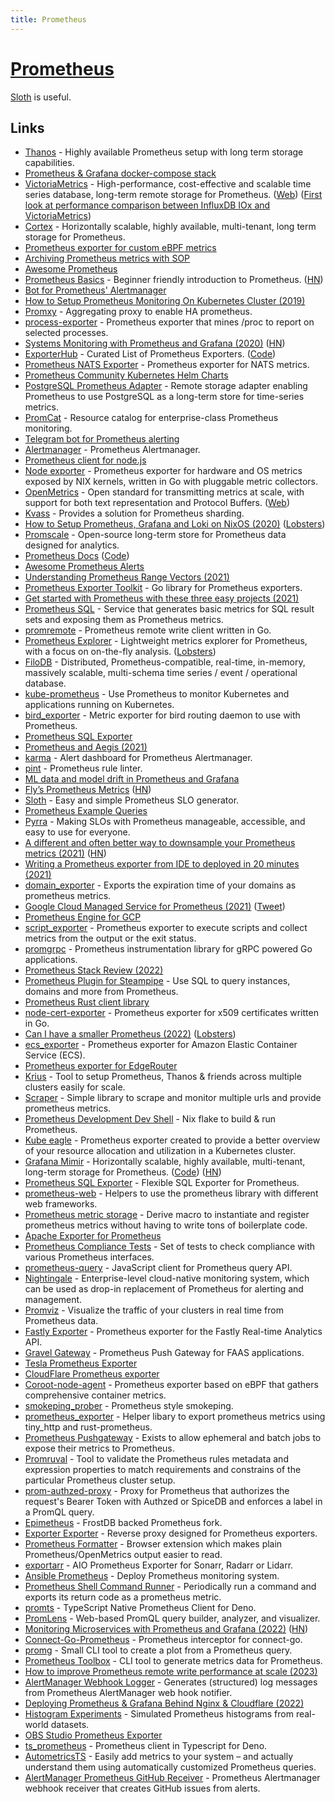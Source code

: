 ```yaml
---
title: Prometheus
---
```


# [Prometheus](https://prometheus.io/)

[Sloth](https://github.com/slok/sloth) is useful.

## Links

- [Thanos](https://github.com/thanos-io/thanos) - Highly available Prometheus setup with long term storage capabilities.
- [Prometheus & Grafana docker-compose stack](https://github.com/vegasbrianc/prometheus)
- [VictoriaMetrics](https://github.com/VictoriaMetrics/VictoriaMetrics) - High-performance, cost-effective and scalable time series database, long-term remote storage for Prometheus. ([Web](https://victoriametrics.com/)) ([First look at performance comparison between InfluxDB IOx and VictoriaMetrics](https://medium.com/@VictoriaMetrics/first-look-at-perfomance-comparassion-between-influxdb-iox-and-victoriametrics-e590f847935b))
- [Cortex](https://github.com/cortexproject/cortex) - Horizontally scalable, highly available, multi-tenant, long term storage for Prometheus.
- [Prometheus exporter for custom eBPF metrics](https://github.com/cloudflare/ebpf_exporter)
- [Archiving Prometheus metrics with SOP](https://www.rapidloop.com/blog/prometheus-metrics-archiving.html)
- [Awesome Prometheus](https://github.com/roaldnefs/awesome-prometheus)
- [Prometheus Basics](https://github.com/yolossn/Prometheus-Basics) - Beginner friendly introduction to Prometheus. ([HN](https://news.ycombinator.com/item?id=23150860))
- [Bot for Prometheus' Alertmanager](https://github.com/metalmatze/alertmanager-bot)
- [How to Setup Prometheus Monitoring On Kubernetes Cluster (2019)](https://devopscube.com/setup-prometheus-monitoring-on-kubernetes/)
- [Promxy](https://github.com/jacksontj/promxy) - Aggregating proxy to enable HA prometheus.
- [process-exporter](https://github.com/ncabatoff/process-exporter) - Prometheus exporter that mines /proc to report on selected processes.
- [Systems Monitoring with Prometheus and Grafana (2020)](https://flightaware.engineering/systems-monitoring-with-prometheus-grafana/) ([HN](https://news.ycombinator.com/item?id=24126088))
- [ExporterHub](https://exporterhub.io/) - Curated List of Prometheus Exporters. ([Code](https://github.com/NexClipper/exporterhub.io))
- [Prometheus NATS Exporter](https://github.com/nats-io/prometheus-nats-exporter) - Prometheus exporter for NATS metrics.
- [Prometheus Community Kubernetes Helm Charts](https://github.com/prometheus-community/helm-charts)
- [PostgreSQL Prometheus Adapter](https://github.com/CrunchyData/postgresql-prometheus-adapter) - Remote storage adapter enabling Prometheus to use PostgreSQL as a long-term store for time-series metrics.
- [PromCat](https://promcat.io/) - Resource catalog for enterprise-class Prometheus monitoring.
- [Telegram bot for Prometheus alerting](https://github.com/inCaller/prometheus_bot)
- [Alertmanager](https://github.com/prometheus/alertmanager) - Prometheus Alertmanager.
- [Prometheus client for node.js](https://github.com/siimon/prom-client)
- [Node exporter](https://github.com/prometheus/node_exporter) - Prometheus exporter for hardware and OS metrics exposed by NIX kernels, written in Go with pluggable metric collectors.
- [OpenMetrics](https://github.com/OpenObservability/OpenMetrics) - Open standard for transmitting metrics at scale, with support for both text representation and Protocol Buffers. ([Web](https://openmetrics.io/))
- [Kvass](https://github.com/tkestack/kvass) - Provides a solution for Prometheus sharding.
- [How to Setup Prometheus, Grafana and Loki on NixOS (2020)](https://christine.website/blog/prometheus-grafana-loki-nixos-2020-11-20) ([Lobsters](https://lobste.rs/s/cyufgo/how_setup_prometheus_grafana_loki_on))
- [Promscale](https://github.com/timescale/promscale) - Open-source long-term store for Prometheus data designed for analytics.
- [Prometheus Docs](https://prometheus.io/docs/introduction/overview/) ([Code](https://github.com/prometheus/docs))
- [Awesome Prometheus Alerts](https://github.com/samber/awesome-prometheus-alerts)
- [Understanding Prometheus Range Vectors (2021)](https://satyanash.net/software/2021/01/04/understanding-prometheus-range-vectors.html)
- [Prometheus Exporter Toolkit](https://github.com/prometheus/exporter-toolkit) - Go library for Prometheus exporters.
- [Get started with Prometheus with these three easy projects (2021)](https://grafana.com/blog/2021/01/08/get-started-with-prometheus-with-these-three-easy-projects/)
- [Prometheus SQL](https://github.com/chop-dbhi/prometheus-sql) - Service that generates basic metrics for SQL result sets and exposing them as Prometheus metrics.
- [promremote](https://github.com/m3dbx/prometheus_remote_client_golang) - Prometheus remote write client written in Go.
- [Prometheus Explorer](https://github.com/spreadshirt/prometheus-explorer) - Lightweight metrics explorer for Prometheus, with a focus on on-the-fly analysis. ([Lobsters](https://lobste.rs/s/tkqcvo/lightweight_metrics_explorer_for))
- [FiloDB](https://github.com/filodb/FiloDB) - Distributed, Prometheus-compatible, real-time, in-memory, massively scalable, multi-schema time series / event / operational database.
- [kube-prometheus](https://github.com/prometheus-operator/kube-prometheus) - Use Prometheus to monitor Kubernetes and applications running on Kubernetes.
- [bird_exporter](https://github.com/czerwonk/bird_exporter) - Metric exporter for bird routing daemon to use with Prometheus.
- [Prometheus SQL Exporter](https://github.com/burningalchemist/sql_exporter)
- [Prometheus and Aegis (2021)](https://christine.website/blog/aegis-prometheus-2021-04-05)
- [karma](https://github.com/prymitive/karma) - Alert dashboard for Prometheus Alertmanager.
- [pint](https://github.com/cloudflare/pint) - Prometheus rule linter.
- [ML data and model drift in Prometheus and Grafana](https://boxkite.ml/en/latest/using/)
- [Fly’s Prometheus Metrics](https://fly.io/blog/measuring-fly/) ([HN](https://news.ycombinator.com/item?id=27147482))
- [Sloth](https://github.com/slok/sloth) - Easy and simple Prometheus SLO generator.
- [Prometheus Example Queries](https://github.com/infinityworks/prometheus-example-queries)
- [Pyrra](https://github.com/pyrra-dev/pyrra) - Making SLOs with Prometheus manageable, accessible, and easy to use for everyone.
- [A different and often better way to downsample your Prometheus metrics (2021)](https://blog.timescale.com/blog/a-different-and-often-better-way-to-downsample-your-prometheus-metrics/) ([HN](https://news.ycombinator.com/item?id=28957501))
- [Writing a Prometheus exporter from IDE to deployed in 20 minutes (2021)](https://www.youtube.com/watch?v=2USCcDbbAZc)
- [domain_exporter](https://github.com/caarlos0/domain_exporter) - Exports the expiration time of your domains as prometheus metrics.
- [Google Cloud Managed Service for Prometheus (2021)](https://cloud.google.com/blog/products/operations/introducing-google-cloud-managed-service-for-prometheus) ([Tweet](https://twitter.com/rseroter/status/1460309366205153285))
- [Prometheus Engine for GCP](https://github.com/GoogleCloudPlatform/prometheus-engine)
- [script_exporter](https://github.com/ricoberger/script_exporter) - Prometheus exporter to execute scripts and collect metrics from the output or the exit status.
- [promgrpc](https://github.com/piotrkowalczuk/promgrpc) - Prometheus instrumentation library for gRPC powered Go applications.
- [Prometheus Stack Review (2022)](https://clux.github.io/probes/post/2022-01-11-prometheus-ecosystem/)
- [Prometheus Plugin for Steampipe](https://github.com/turbot/steampipe-plugin-prometheus) - Use SQL to query instances, domains and more from Prometheus.
- [Prometheus Rust client library](https://github.com/prometheus/client_rust)
- [node-cert-exporter](https://github.com/amimof/node-cert-exporter) - Prometheus exporter for x509 certificates written in Go.
- [Can I have a smaller Prometheus (2022)](https://wejick.wordpress.com/2022/01/29/can-i-have-a-smaller-prometheus/) ([Lobsters](https://lobste.rs/s/mdvdfy/can_i_have_smaller_prometheus))
- [ecs_exporter](https://github.com/prometheus-community/ecs_exporter) - Prometheus exporter for Amazon Elastic Container Service (ECS).
- [Prometheus exporter for EdgeRouter](https://github.com/chitoku-k/edgerouter-exporter)
- [Krius](https://github.com/infracloudio/krius) - Tool to setup Prometheus, Thanos & friends across multiple clusters easily for scale.
- [Scraper](https://github.com/arriqaaq/scraper) - Simple library to scrape and monitor multiple urls and provide prometheus metrics.
- [Prometheus Development Dev Shell](https://github.com/roidelapluie/prometheus-nix-dev) - Nix flake to build & run Prometheus.
- [Kube eagle](https://github.com/cloudworkz/kube-eagle) - Prometheus exporter created to provide a better overview of your resource allocation and utilization in a Kubernetes cluster.
- [Grafana Mimir](https://grafana.com/oss/mimir/) - Horizontally scalable, highly available, multi-tenant, long-term storage for Prometheus. ([Code](https://github.com/grafana/mimir)) ([HN](https://news.ycombinator.com/item?id=30854734))
- [Prometheus SQL Exporter](https://github.com/justwatchcom/sql_exporter) - Flexible SQL Exporter for Prometheus.
- [prometheus-web](https://github.com/marigold-dev/prometheus-web) - Helpers to use the prometheus library with different web frameworks.
- [Prometheus metric storage](https://github.com/cowprotocol/prometheus-metric-storage) - Derive macro to instantiate and register prometheus metrics without having to write tons of boilerplate code.
- [Apache Exporter for Prometheus](https://github.com/Lusitaniae/apache_exporter)
- [Prometheus Compliance Tests](https://github.com/prometheus/compliance) - Set of tests to check compliance with various Prometheus interfaces.
- [prometheus-query](https://github.com/samber/prometheus-query-js) - JavaScript client for Prometheus query API.
- [Nightingale](https://github.com/didi/nightingale) - Enterprise-level cloud-native monitoring system, which can be used as drop-in replacement of Prometheus for alerting and management.
- [Promviz](https://github.com/nghialv/promviz) - Visualize the traffic of your clusters in real time from Prometheus data.
- [Fastly Exporter](https://github.com/fastly/fastly-exporter) - Prometheus exporter for the Fastly Real-time Analytics API.
- [Gravel Gateway](https://github.com/sinkingpoint/prometheus-gravel-gateway) - Prometheus Push Gateway for FAAS applications.
- [Tesla Prometheus Exporter](https://github.com/wywywywy/tesla-prometheus-exporter)
- [CloudFlare Prometheus exporter](https://github.com/lablabs/cloudflare-exporter)
- [Coroot-node-agent](https://github.com/coroot/coroot-node-agent) - Prometheus exporter based on eBPF that gathers comprehensive container metrics.
- [smokeping_prober](https://github.com/SuperQ/smokeping_prober) - Prometheus style smokeping.
- [prometheus_exporter](https://github.com/AlexanderThaller/prometheus_exporter) - Helper libary to export prometheus metrics using tiny_http and rust-prometheus.
- [Prometheus Pushgateway](https://github.com/prometheus/pushgateway) - Exists to allow ephemeral and batch jobs to expose their metrics to Prometheus.
- [Promruval](https://github.com/FUSAKLA/promruval) - Tool to validate the Prometheus rules metadata and expression properties to match requirements and constrains of the particular Prometheus cluster setup.
- [prom-authzed-proxy](https://github.com/authzed/prom-authzed-proxy) - Proxy for Prometheus that authorizes the request's Bearer Token with Authzed or SpiceDB and enforces a label in a PromQL query.
- [Epimetheus](https://github.com/polarsignals/epimetheus) - FrostDB backed Prometheus fork.
- [Exporter Exporter](https://github.com/QubitProducts/exporter_exporter) - Reverse proxy designed for Prometheus exporters.
- [Prometheus Formatter](https://github.com/fhemberger/prometheus-formatter) - Browser extension which makes plain Prometheus/OpenMetrics output easier to read.
- [exportarr](https://github.com/onedr0p/exportarr) - AIO Prometheus Exporter for Sonarr, Radarr or Lidarr.
- [Ansible Prometheus](https://github.com/cloudalchemy/ansible-prometheus) - Deploy Prometheus monitoring system.
- [Prometheus Shell Command Runner](https://github.com/tomwilkie/prom-run) - Periodically run a command and exports its return code as a prometheus metric.
- [promts](https://github.com/base698/promts) - TypeScript Native Prometheus Client for Deno.
- [PromLens](https://github.com/prometheus/promlens) - Web-based PromQL query builder, analyzer, and visualizer.
- [Monitoring Microservices with Prometheus and Grafana (2022)](https://navendu.me/posts/introduction-to-monitoring-microservices/) ([HN](https://news.ycombinator.com/item?id=33918044))
- [Connect-Go-Prometheus](https://github.com/polarsignals/connect-go-prometheus) - Prometheus interceptor for connect-go.
- [promg](https://github.com/onbjerg/promg) - Small CLI tool to create a plot from a Prometheus query.
- [Prometheus Toolbox](https://github.com/pb82/prometheus-toolbox) - CLI tool to generate metrics data for Prometheus.
- [How to improve Prometheus remote write performance at scale (2023)](https://last9.io/blog/how-to-scale-prometheus-remote-write/)
- [AlertManager Webhook Logger](https://github.com/tomtom-international/alertmanager-webhook-logger) - Generates (structured) log messages from Prometheus AlertManager web hook notifier.
- [Deploying Prometheus & Grafana Behind Nginx & Cloudflare (2022)](https://ryan-schachte.com/article/prometheus_grafana)
- [Histogram Experiments](https://github.com/beorn7/histogram_experiments) - Simulated Prometheus histograms from real-world datasets.
- [OBS Studio Prometheus Exporter](https://github.com/lukegb/obs_studio_exporter)
- [ts_prometheus](https://github.com/marcopacini/ts_prometheus) - Prometheus client in Typescript for Deno.
- [AutometricsTS](https://github.com/autometrics-dev/autometrics-ts) - Easily add metrics to your system – and actually understand them using automatically customized Prometheus queries.
- [AlertManager Prometheus GitHub Receiver](https://github.com/m-lab/alertmanager-github-receiver) - Prometheus Alertmanager webhook receiver that creates GitHub issues from alerts.
